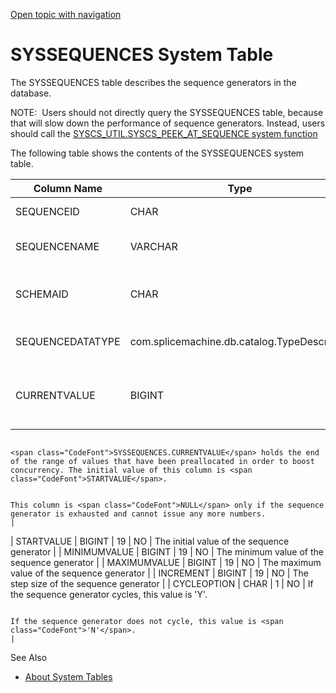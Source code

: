 [Open topic with navigation](../../../index.html#Shared/SQLReference/SystemTables/SysSequences.html)

<a href="" id="SystemTables.SysSequences"></a>[]()SYSSEQUENCES System Table
===========================================================================

The <span class="CodeFont">SYSSEQUENCES</span> table describes the sequence generators in the database.

<span class="autonumber"><span class="noteAutoNum">NOTE:  </span></span>Users should not directly query the <span class="CodeFont">SYSSEQUENCES</span> table, because that will slow down the performance of sequence generators. Instead, users should call the [<span class="CodeFont">SYSCS\_UTIL.SYSCS\_PEEK\_AT\_SEQUENCE</span> system function](../BuiltInSysProcs/PeekAtSequence.html)

The following table shows the contents of the <span class="CodeFont">SYSSEQUENCES</span> system table.

| Column Name      | Type                                                                        | Length | Nullable | Contents                                                                                                                                                                                                                                  |
|------------------|-----------------------------------------------------------------------------|--------|----------|-------------------------------------------------------------------------------------------------------------------------------------------------------------------------------------------------------------------------------------------|
| SEQUENCEID       | CHAR                                                                        | 36     | NO       | The ID of the sequence generator. This is the primary key.                                                                                                                                                                                |
| SEQUENCENAME     | VARCHAR                                                                     | 128    | NO       | The name of the sequence generator. There is a unique index on (<span class="CodeFont">SCHEMAID, SEQUENCENAME</span>).                                                                                                                    |
| SCHEMAID         | CHAR                                                                        | 36     | NO       | The ID of the schema that holds the sequence generator. There is a foreign key linking this column to <span class="CodeFont">SYSSCHEMAS.SCHEMAID</span>.                                                                                  |
| SEQUENCEDATATYPE | <span class="ItalicFont">com.splicemachine.db.catalog.TypeDescriptor</span> | -1     | NO       | System type that describes the precision, length, scale, nullability, type name, and storage type of the data                                                                                                                             |
| CURRENTVALUE     | BIGINT                                                                      | 19     | YES      | The current value of the sequence generator. This is not the actual next value for the sequence generator. That value can be obtained by calling the system function <span class="CodeFont">SYSCS\_UTIL.SYSCS\_PEEK\_AT\_SEQUENCE</span>. 
                                                                                                                                                                                                                                                                                                                                                                 
                                                                                                                      <span class="CodeFont">SYSSEQUENCES.CURRENTVALUE</span> holds the end of the range of values that have been preallocated in order to boost concurrency. The initial value of this column is <span class="CodeFont">STARTVALUE</span>.      
                                                                                                                                                                                                                                                                                                                                                                 
                                                                                                                      This column is <span class="CodeFont">NULL</span> only if the sequence generator is exhausted and cannot issue any more numbers.                                                                                                           |
| STARTVALUE       | BIGINT                                                                      | 19     | NO       | The initial value of the sequence generator                                                                                                                                                                                               |
| MINIMUMVALUE     | BIGINT                                                                      | 19     | NO       | The minimum value of the sequence generator                                                                                                                                                                                               |
| MAXIMUMVALUE     | BIGINT                                                                      | 19     | NO       | The maximum value of the sequence generator                                                                                                                                                                                               |
| INCREMENT        | BIGINT                                                                      | 19     | NO       | The step size of the sequence generator                                                                                                                                                                                                   |
| CYCLEOPTION      | CHAR                                                                        | 1      | NO       | If the sequence generator cycles, this value is <span class="CodeFont">'Y'</span>.                                                                                                                                                        
                                                                                                                                                                                                                                                                                                                                                                 
                                                                                                                      If the sequence generator does not cycle, this value is <span class="CodeFont">'N'</span>.                                                                                                                                                 |

See Also

-   [About System Tables](Intro.SystemTables.html)

 


